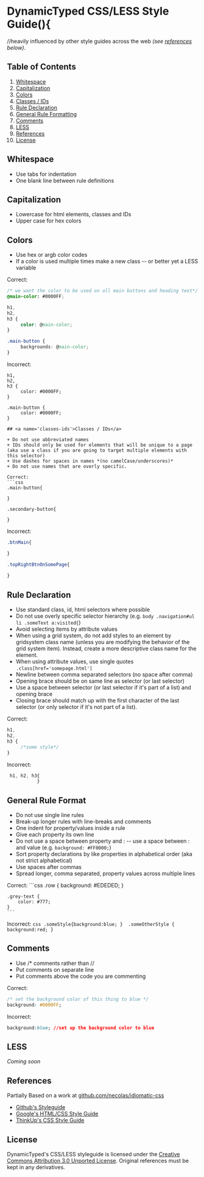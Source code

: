# DynamicTyped CSS/LESS Style Guide(){
//heavily influenced by other style guides across the web *(see [references](#references) below)*.

## <a name='toc'>Table of Contents</a>

  1. [Whitespace](#whitespace)
  1. [Capitalization](#capitalization)
  1. [Colors](#colors)
  1. [Classes / IDs](#classes-ids)
  1. [Rule Declaration](#rule-declaration)
  1. [General Rule Formatting](#formatting)
  1. [Comments](#comments)
  1. [LESS](#less)
  1. [References](#references)
  1. [License](#license)

## <a name='whitespace'>Whitespace</a>

  + Use tabs for indentation
  + One blank line between rule definitions

## <a name='capitalization'>Capitalization</a>

  + Lowercase for html elements, classes and IDs
  + Upper case for hex colors
  
## <a name='colors'>Colors</a>

  + Use hex or argb color codes
  + If a color is used multiple times make a new class -- or better yet a LESS variable

   Correct:
   ```css
   /* we want the color to be used on all main buttons and heading text*/
   @main-color: #0000FF;

   h1,
   h2,
   h3 { 
     	color: @main-color; 
   }

   .main-button {
   		backgrounds: @main-color; 
   } 
   ```

   Incorrect:
   ```
   h1,
   h2,
   h3 {
   		color: #0000FF;
   }

   .main-button {
   		color: #0000FF;
   }

## <a name='classes-ids'>Classes / IDs</a>

  + Do not use abbreviated names
  + IDs should only be used for elements that will be unique to a page (aka use a class if you are going to target multiple elements with this selector)
  + Use dashes for spaces in names *(no camelCase/underscores)*
  + Do not use names that are overly specific.

   Correct:
   ```css
   .main-button{

   }

   .secondary-button{

   }
   ```

   Incorrect: 
   ```css
   .btnMain{

   }

   .topRightBtnOnSomePage{
		
   }
   ```

## <a name='rule-declaration'>Rule Declaration</a>
  + Use standard class, id, html selectors where possible
  + Do not use overly specific selector hierarchy (e.g. `body .navigation#ul li .someText a:visited{`)
  + Avoid selecting items by attribute values
  + When using a grid system, do not add styles to an element by gridsystem class name (unless you are modifying the behavior of the grid system item). Instead, create a more descriptive class name for the element.
  + When using attribute values, use single quotes `.class[href='somepage.html']`
  + Newline between comma separated selectors (no space after comma)
  + Opening brace should be on same line as selector (or last selector)	
  + Use a space between selector (or last selector if it's part of a list) and opening brace
  + Closing brace should match up with the first character of the last selector (or only selector if it's not part of a list).

   Correct:
   ```css
   h1,
   h2, 
   h3 {
   		/*some style*/
   }
   ```

   Incorrect:
   ```css
	h1, h2, h3{
   			  }

   ```

## <a name='formatting'>General Rule Format</a>

  + Do not use single line rules
  + Break-up longer rules with line-breaks and comments
  + One indent for property/values inside a rule
  + Give each property its own line
  + Do not use a space between property and : -- use a space between : and value (e.g. `background: #FF0000;`)
  + Sort property declarations by like properties in alphabetical order (aka not strict alphabetical)
  + Use spaces after commas
  + Spread longer, comma separated, property values across multiple lines 

   Correct: 
	```css
    .row {
    	background: #EDEDED;
    }
    
    .grey-text {
    	color: #777;
    }
	```

   Incorrect:
	```css
    .someStyle{background:blue; } 
	.someOtherStyle
    { 
	   background:red;
	} 
	```

## <a name='comments'>Comments</a>
  
  + Use /* comments rather than //
  + Put comments on separate line
  + Put comments above the code you are commenting

   Correct:  
   ```css
   /* set the background color of this thing to blue */ 
   background: #0000FF; 
   ```  

   Incorrect:
   ```css
   background:blue; //set up the background color to blue
   ```

## <a name='less'>LESS</a>

*Coming soon*

## <a name='references'>References</a>

  Partially Based on a work at [github.com/necolas/idiomatic-css](github.com/necolas/idiomatic-css)
  + [Github's Styleguide](https://github.com/styleguide/css)
  + [Google's HTML/CSS Style Guide](http://google-styleguide.googlecode.com/svn/trunk/htmlcssguide.xml)
  + [ThinkUp's CSS Style Guide](https://github.com/ginatrapani/ThinkUp/wiki/Code-Style-Guide:-CSS)

## <a name='license'>License</a>
DynamicTyped's CSS/LESS styleguide is licensed under the [Creative Commons Attribution 3.0 Unported License](http://creativecommons.org/licenses/by/3.0/). Original references must be kept in any derivatives.
